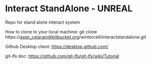 # Interact StandAlone - UNREAL
Repo for stand alone interact system

How to clone to your local machine: git clone https://asier_celarain@bitbucket.org/wintercell/interactstandalone.git

Github Desktop client: https://desktop.github.com/

git-lfs doc: https://github.com/git-lfs/git-lfs/wiki/Tutorial